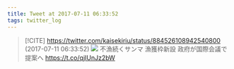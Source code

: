 ```yaml
---
title: Tweet at 2017-07-11 06:33:52
tags: twitter_log
---
```


> [!CITE] https://twitter.com/kaisekiriu/status/884526108942540800 (2017-07-11 06:33:52)
> ![](https://twitter.com/kaisekiriu/status/884526108942540800)
> 不漁続くサンマ 漁獲枠新設 政府が国際会議で提案へ
> https://t.co/qjIUnJz2bW
